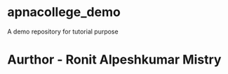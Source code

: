 # apnacollege_demo
A demo repository for tutorial purpose
<br>
<h1>Aurthor - Ronit Alpeshkumar Mistry</h1>
